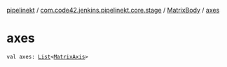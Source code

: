 [pipelinekt](../../index.md) / [com.code42.jenkins.pipelinekt.core.stage](../index.md) / [MatrixBody](index.md) / [axes](./axes.md)

# axes

`val axes: `[`List`](https://kotlinlang.org/api/latest/jvm/stdlib/kotlin.collections/-list/index.html)`<`[`MatrixAxis`](../-matrix-axis/index.md)`>`